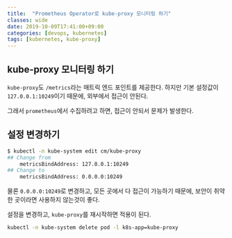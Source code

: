 ```yaml
---
title:  "Prometheus Operator로 kube-proxy 모니터링 하기"
classes: wide
date: 2019-10-09T17:41:00+09:00
categories: [devops, kubernetes]
tags: [kubernetes, kube-proxy]
---
```


## kube-proxy 모니터링 하기
`kube-proxy`도 `/metrics`라는 매트릭 엔드 포인트를 제공한다.
하지만 기본 설정값이 `127.0.0.1:10249`이기 때문에, 외부에서 접근이 안된다.

그래서 `prometheus`에서 수집하려고 하면, 접근이 안되서 문제가 발생한다.

## 설정 변경하기

```bash
$ kubectl -n kube-system edit cm/kube-proxy 
## Change from
    metricsBindAddress: 127.0.0.1:10249
## Change to
    metricsBindAddress: 0.0.0.0:10249
```

물론 `0.0.0.0:10249`로 변경하고, 모든 곳에서 다 접근이 가능하기 때문에,
보안이 취약한 곳이라면 사용하지 않는것이 좋다.

설정을 변경하고, `kube-proxy`를 재시작하면 적용이 된다.

```bash
kubectl -n kube-system delete pod -l k8s-app=kube-proxy 
```
